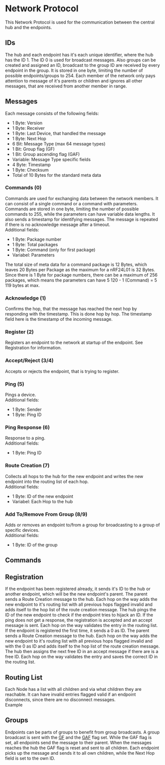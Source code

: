 # Network Protocol

This Network Protocol is used for the communication between the central hub and the endpoints.

## IDs

The hub and each endpoint has it's each unique identifier, where the hub has the ID 1. The ID 0 is used for broadcast messages. Also groups can be created and assigned an ID, broadcast to the group ID are received by every endpoint in the group. It is stored in one byte, limiting the number of possible endpoints/groups to 254. Each member of the network only pays attention to message of it's parents or children and ignores all other messages, that are received from another member in range.

## Messages

Each message consists of the following fields:
- 1 Byte: Version
- 1 Byte: Receiver
- 1 Byte: Last Device, that handled the message
- 1 Byte: Next Hop
- 6 Bit: Message Type (max 64 message types)
<a name="GF"></a>
- 1 Bit: Group flag (GF)
<a name="GAF"></a>
- 1 Bit: Group ascending flag (GAF)
- Variable: Message Type specific fields
- 4 Byte: Timestamp
- 1 Byte: Checksum
- Total of 10 Bytes for the standard meta data

### Commands (0)

Commands are used for exchanging data between the network members. It can consist of a single command or a command with parameters. Commands are stored in one byte, limiting the number of possible commands to 255,
while the parameters can have variable data lengths. It also sends a timestamp for identifying messages. The message is repeated if there is no acknowledge message after a timeout.\
Additional fields:
- 1 Byte: Package number
- 1 Byte: Total packages
- 1 Byte: Command (only for first package)
- Variabel: Parameters

The total size of meta data for a command package is 12 Bytes, which leaves 20 Bytes per Package as the maximum for a nRF24L01 is 32 Bytes. Since there is 1 Byte for package numbers, there can be a maximum of 256 packages, 
which means the parameters can have 5 120 - 1 (Command) = 5 119 bytes at max.

### Acknowledge (1)

Confirms the hop, that the message has reached the next hop by responding with the timestamp. This is done hop by hop. The timestamp field here is the timestamp of the incoming message.

### Register (2)

Registers an endpoint to the network at startup of the endpoint. See Registration for information.

### Accept/Reject (3/4)

Accepts or rejects the endpoint, that is trying to register.

### Ping (5)

Pings a device.\
Additional fields:
- 1 Byte: Sender
- 1 Byte: Ping ID

### Ping Response (6)

Response to a ping.\
Additional fields:
- 1 Byte: Ping ID

### Route Creation (7)

Collects all hops to the hub for the new endpoint and writes the new endpoint into the routing list of each hop.\
Additional fields:
- 1 Byte: ID of the new endpoint
- Variabel: Each Hop to the hub

### Add To/Remove From Group (8/9)

Adds or removes an endpoint to/from a group for broadcasting to a group of specific devices.\
Additional fields:
- 1 Byte: ID of the group

## Commands

## Registration

If the endpoint has been registered already, it sends it's ID to the hub or another endpoint, which will be the new endpoint's parent. The parent sends a Route Creation message to the hub. Each hop on the way adds the new endpoint to it's routing list with all previous hops flagged invalid and adds itself to the hop list of the route creation message. The hub pings the ID of the new endpoint to check if the endpoint tries to hijack an ID.
If the ping does not get a response, the registration is accepted and an accept message is sent. Each hop on the way validates the entry in the routing list.\
If the endpoint is registered the first time, it sends a 0 as ID. The parent sends a Route Creation message to the hub. Each hop on the way adds the new endpoint to it's routing list with all previous hops flagged invalid and with the 0 as ID and adds itself to the hop list of the route creation message. The hub then assigns the next free ID in an accept message if there are is a free ID. Each hop on the way validates the entry and saves the correct ID in the routing list.

## Routing List

Each Node has a list with all children and via what children they are reachable. It can have invalid entries flagged valid if an endpoint disconnects, since there are no disconnect messages.\
Example

## Groups

Endpoints can be parts of groups to benefit from group broadcasts. A group broadcast is sent with the [GF](#GF) and the [GAF](#GAF) flag set. While the GAF flag is set, all endpoints send the message to their parent. When the messages reaches the hub the GAF flag is reset and sent to all children. Each endpoint picks up the message and sends it to all own children, while the Next Hop field is set to the own ID.

